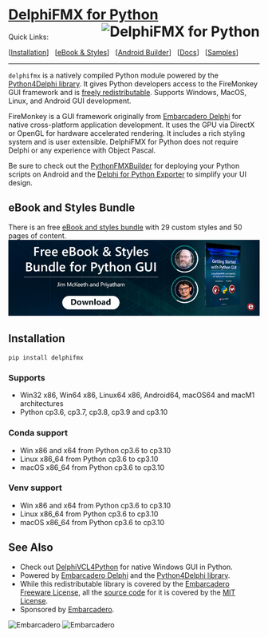 # <a href="https://github.com/Embarcadero/DelphiFMX4Python/">DelphiFMX for Python<img align="right" alt="DelphiFMX for Python" src="https://github.com/Embarcadero/DelphiFMX4Python/raw/main/images/DelphiFMX4Python(256px).png"></a> 

Quick Links:

[[Installation](https://github.com/Embarcadero/DelphiFMX4Python#installation)] &nbsp; [[eBook & Styles](https://embt.co/PythonGUIBundle)] &nbsp; [[Android Builder](https://github.com/Embarcadero/PythonFMXBuilder)] &nbsp; [[Docs](https://github.com/Embarcadero/DelphiFMX4Python/wiki)] &nbsp; [[Samples](https://github.com/Embarcadero/DelphiFMX4Python/tree/main/samples)]

---

`delphifmx` is a natively compiled Python module powered by the [Python4Delphi library](https://github.com/embarcadero/python4delphi). It gives Python developers access to the FireMonkey GUI framework and is [freely redistributable](https://github.com/Embarcadero/DelphiFMX4Python/blob/main/LICENSE.md). Supports Windows, MacOS, Linux, and Android GUI development.

FireMonkey is a GUI framework originally from [Embarcadero Delphi](https://www.embarcadero.com/products/delphi) for native cross-platform application development. It uses the GPU via DirectX or OpenGL for hardware accelerated rendering. It includes a rich styling system and is user extensible. DelphiFMX for Python does not require Delphi or any experience with Object Pascal. 

Be sure to check out the [PythonFMXBuilder](https://github.com/Embarcadero/PythonFMXBuilder) for deploying your Python scripts on Android and the [Delphi for Python Exporter](https://github.com/Embarcadero/Delphi4PythonExporter) to simplify your UI design.

## eBook and Styles Bundle

There is an free [eBook and styles bundle](https://embt.co/PythonGUIBundle) with 29 custom styles and 50 pages of content.
 <a href="https://embt.co/PythonGUIBundle"><img alt="Download the free eBook and Python styles bundle." width="750" src="https://github.com/Embarcadero/PythonFMXBuilder/blob/main/images/30_Banner_Ebook_GGetting Started with Python GUI_830x256.jpg"></a>

## Installation

    pip install delphifmx
   
### Supports
* Win32 x86, Win64 x86, Linux64 x86, Android64, macOS64 and macM1 architectures
* Python cp3.6, cp3.7, cp3.8, cp3.9 and cp3.10

### Conda support
* Win x86 and x64 from Python cp3.6 to cp3.10 
* Linux x86_64 from Python cp3.6 to cp3.10
* macOS x86_64 from Python cp3.6 to cp3.10

### Venv support
* Win x86 and x64 from Python cp3.6 to cp3.10 
* Linux x86_64 from Python cp3.6 to cp3.10
* macOS x86_64 from Python cp3.6 to cp3.10

## See Also

 - Check out [DelphiVCL4Python](https://github.com/Embarcadero/DelphiVCL4Python) for native Windows GUI in Python.
 - Powered by [Embarcadero Delphi](https://www.embarcadero.com/products/delphi) and the [Python4Delphi library](https://github.com/Embarcadero/python4delphi).
 - While this redistributable library is covered by the [Embarcadero Freeware License](https://github.com/Embarcadero/DelphiFMX4Python/blob/main/LICENSE.md), all the [source code](https://github.com/Embarcadero/python4delphi) for it is covered by the [MIT License](https://github.com/Embarcadero/python4delphi/blob/master/LICENSE).
 - Sponsored by [Embarcadero](https://www.embarcadero.com/). 

![Embarcadero](https://github.com/Embarcadero/DelphiFMX4Python/blob/main/images/Embarcadero-White-50px.png#gh-dark-mode-only])
![Embarcadero](https://github.com/Embarcadero/DelphiFMX4Python/blob/main/images/Embarcadero-Black-50px.png#gh-light-mode-only)
